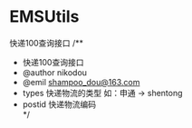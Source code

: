 # EMSUtils
快递100查询接口
/**
 * 快递100查询接口
 * @author nikodou
 * @emil shampoo_dou@163.com
 * types 快递物流的类型 如：申通 -> shentong
 * postid  快递物流编码  
 */
